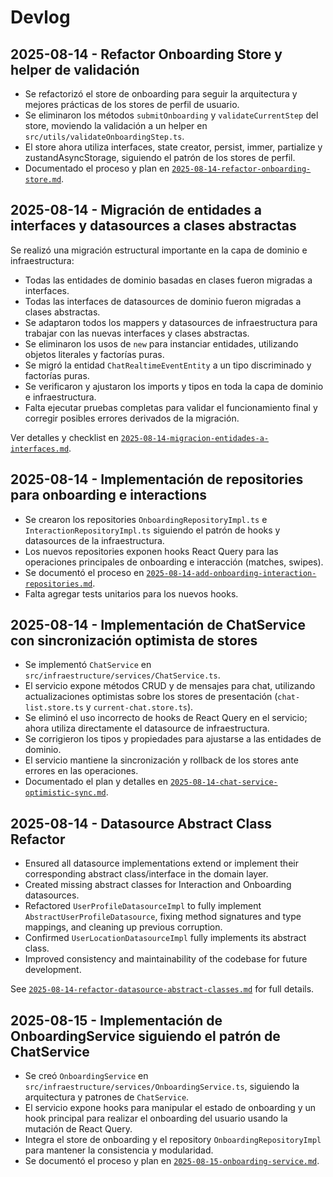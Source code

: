 # Devlog

## 2025-08-14 - Refactor Onboarding Store y helper de validación

- Se refactorizó el store de onboarding para seguir la arquitectura y mejores prácticas de los stores de perfil de usuario.
- Se eliminaron los métodos `submitOnboarding` y `validateCurrentStep` del store, moviendo la validación a un helper en `src/utils/validateOnboardingStep.ts`.
- El store ahora utiliza interfaces, state creator, persist, immer, partialize y zustandAsyncStorage, siguiendo el patrón de los stores de perfil.
- Documentado el proceso y plan en [`2025-08-14-refactor-onboarding-store.md`](./2025-08-14-refactor-onboarding-store.md).

## 2025-08-14 - Migración de entidades a interfaces y datasources a clases abstractas

Se realizó una migración estructural importante en la capa de dominio e infraestructura:

- Todas las entidades de dominio basadas en clases fueron migradas a interfaces.
- Todas las interfaces de datasources de dominio fueron migradas a clases abstractas.
- Se adaptaron todos los mappers y datasources de infraestructura para trabajar con las nuevas interfaces y clases abstractas.
- Se eliminaron los usos de `new` para instanciar entidades, utilizando objetos literales y factorías puras.
- Se migró la entidad `ChatRealtimeEventEntity` a un tipo discriminado y factorías puras.
- Se verificaron y ajustaron los imports y tipos en toda la capa de dominio e infraestructura.
- Falta ejecutar pruebas completas para validar el funcionamiento final y corregir posibles errores derivados de la migración.

Ver detalles y checklist en [`2025-08-14-migracion-entidades-a-interfaces.md`](./2025-08-14-migracion-entidades-a-interfaces.md).

## 2025-08-14 - Implementación de repositories para onboarding e interactions

- Se crearon los repositories `OnboardingRepositoryImpl.ts` e `InteractionRepositoryImpl.ts` siguiendo el patrón de hooks y datasources de la infraestructura.
- Los nuevos repositories exponen hooks React Query para las operaciones principales de onboarding e interacción (matches, swipes).
- Se documentó el proceso en [`2025-08-14-add-onboarding-interaction-repositories.md`](./2025-08-14-add-onboarding-interaction-repositories.md).
- Falta agregar tests unitarios para los nuevos hooks.

## 2025-08-14 - Implementación de ChatService con sincronización optimista de stores

- Se implementó `ChatService` en `src/infraestructure/services/ChatService.ts`.
- El servicio expone métodos CRUD y de mensajes para chat, utilizando actualizaciones optimistas sobre los stores de presentación (`chat-list.store.ts` y `current-chat.store.ts`).
- Se eliminó el uso incorrecto de hooks de React Query en el servicio; ahora utiliza directamente el datasource de infraestructura.
- Se corrigieron los tipos y propiedades para ajustarse a las entidades de dominio.
- El servicio mantiene la sincronización y rollback de los stores ante errores en las operaciones.
- Documentado el plan y detalles en [`2025-08-14-chat-service-optimistic-sync.md`](./2025-08-14-chat-service-optimistic-sync.md).

## 2025-08-14 - Datasource Abstract Class Refactor

- Ensured all datasource implementations extend or implement their corresponding abstract class/interface in the domain layer.
- Created missing abstract classes for Interaction and Onboarding datasources.
- Refactored `UserProfileDatasourceImpl` to fully implement `AbstractUserProfileDatasource`, fixing method signatures and type mappings, and cleaning up previous corruption.
- Confirmed `UserLocationDatasourceImpl` fully implements its abstract class.
- Improved consistency and maintainability of the codebase for future development.

See [`2025-08-14-refactor-datasource-abstract-classes.md`](2025-08-14-refactor-datasource-abstract-classes.md) for full details.

## 2025-08-15 - Implementación de OnboardingService siguiendo el patrón de ChatService

- Se creó `OnboardingService` en `src/infraestructure/services/OnboardingService.ts`, siguiendo la arquitectura y patrones de `ChatService`.
- El servicio expone hooks para manipular el estado de onboarding y un hook principal para realizar el onboarding del usuario usando la mutación de React Query.
- Integra el store de onboarding y el repository `OnboardingRepositoryImpl` para mantener la consistencia y modularidad.
- Se documentó el proceso y plan en [`2025-08-15-onboarding-service.md`](./2025-08-15-onboarding-service.md).
